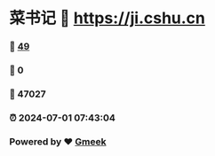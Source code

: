 # 菜书记 :link: https://ji.cshu.cn 
### :page_facing_up: [49](https://ji.cshu.cn/tag.html) 
### :speech_balloon: 0 
### :hibiscus: 47027 
### :alarm_clock: 2024-07-01 07:43:04 
### Powered by :heart: [Gmeek](https://github.com/Meekdai/Gmeek)
